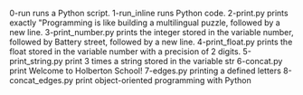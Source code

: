 0-run runs a Python script.
1-run_inline runs Python code.
2-print.py prints exactly "Programming is like building a multilingual puzzle, followed by a new line.
3-print_number.py prints the integer stored in the variable number, followed by Battery street, followed by a new line.
4-print_float.py prints the float stored in the variable number with a precision of 2 digits.
5-print_string.py print 3 times a string stored in the variable str
6-concat.py print Welcome to Holberton School!
7-edges.py printing a defined letters
8-concat_edges.py print object-oriented programming with Python
